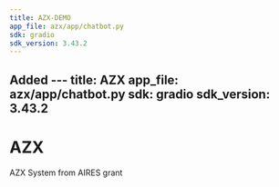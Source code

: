 ```yaml
---
title: AZX-DEMO
app_file: azx/app/chatbot.py
sdk: gradio
sdk_version: 3.43.2
---
```

Added ---
title: AZX
app_file: azx/app/chatbot.py
sdk: gradio
sdk_version: 3.43.2
---
# AZX
AZX System from AIRES grant
